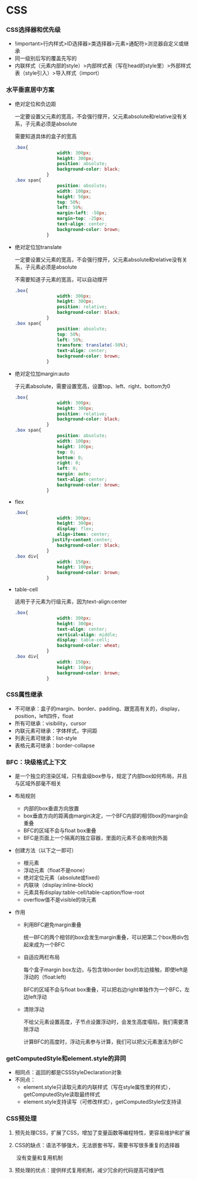 # CSS

### **CSS选择器和优先级**

- !important>行内样式>ID选择器>类选择器>元素>通配符>浏览器自定义或继承
- 同一级别后写的覆盖先写的
- 内联样式（元素内部的style）>内部样式表（写在head的style里）>外部样式表（style引入）>导入样式（import）

### **水平垂直居中方案**

- 绝对定位和负边距

  一定要设置父元素的宽高，不会强行撑开，父元素absolute和relative没有关系，子元素必须是absolute

  需要知道具体的盒子的宽高

  ```css
  .box{
                  width: 300px;
                  height: 300px;
                  position: absolute;
                  background-color: black;
              }
  .box span{
                  position: absolute;
                  width: 100px;
                  height: 50px;
                  top: 50%;
                  left: 50%;
                  margin-left: -50px;
                  margin-top: -25px;
                  text-align: center;
                  background-color: brown;
              }
  ```

- 绝对定位加translate

  一定要设置父元素的宽高，不会强行撑开，父元素absolute和relative没有关系，子元素必须是absolute

  不需要知道子元素的宽高，可以自动撑开

  ```css
  .box{
                  width: 300px;
                  height: 300px;
                  position: relative;
                  background-color: black;
              }
  .box span{
                  position: absolute;
                  top: 50%;
                  left: 50%;
                  transform: translate(-50%);
                  text-align: center;
                  background-color: brown;
              }
  ```

- 绝对定位加margin:auto

  子元素absolute，需要设置宽高，设置top、left、right、bottom为0

  ```css
  .box{
                  width: 300px;
                  height: 300px;
                  position: relative;
                  background-color: black;
              }
  .box span{
                  position: absolute;
                  width: 100px;
                  height: 100px;
                  top: 0;
                  bottom: 0;
                  right: 0;
                  left: 0;
                  margin: auto;
                  text-align: center;
                  background-color: brown;
              }
  ```

- flex

  ```css
  .box{
                  width: 300px;
                  height: 300px;
                  display: flex;
                  align-items: center;
      			justify-content:center;
                  background-color: black;
              }
  .box div{
                  width: 150px;
                  height: 100px;
                  background-color: brown;
              }
  ```

- table-cell

  适用于子元素为行级元素，因为text-align:center

  ```css
  .box{
                  width: 300px;
                  height: 300px;
                  text-align: center;
                  vertical-align: middle;
                  display: table-cell;
                  background-color: wheat;
              }
  .box div{
                  width: 150px;
                  height: 100px;
                  background-color: brown;
              }
  ```

### **CSS属性继承**

- 不可继承：盒子的margin、border、padding、跟宽高有关的，display，position，left四件，float
- 所有可继承：visibility，cursor
- 内联元素可继承：字体样式，字间距
- 列表元素可继承：list-style
- 表格元素可继承：border-collapse

### **BFC：块级格式上下文**

- 是一个独立的渲染区域，只有盒级box参与，规定了内部box如何布局，并且与区域外部毫不相关

- 布局规则

  - 内部的box垂直方向放置
  - box垂直方向的距离由margin决定，一个BFC内部的相邻box的margin会重叠
  - BFC的区域不会与float box重叠
  - BFC是页面上一个隔离的独立容器，里面的元素不会影响到外面

- 创建方法（以下之一即可）

  - 根元素
  - 浮动元素（float不是none）
  - 绝对定位元素（absolute或fixed）
  - 内联块（display:inline-block)
  - 元素具有display:table-cell/table-caption/flow-root
  - overflow值不是visible的块元素

- 作用

  - 利用BFC避免margin重叠

    统一BFC的两个相邻的box会发生margin重叠，可以把第二个box用div包起来成为一个BFC

  - 自适应两栏布局

    每个盒子margin box左边，与包含块border box的左边接触，即使left是浮动的（float:left)

    BFC的区域不会与float box重叠，可以把右边right单独作为一个BFC，左边left浮动

  - 清除浮动

    不给父元素设置高度，子节点设置浮动时，会发生高度塌陷，我们需要清除浮动

    计算BFC的高度时，浮动元素参与计算，我们可以把父元素激活为BFC

### **getComputedStyle和element.style的异同**

- 相同点：返回的都是CSSStyleDeclaration对象
- 不同点：
  - element.style只读取元素的内联样式（写在style属性里的样式），getComputedStyle读取最终样式
  - element.style支持读写（可修改样式），getComputedStyle仅支持读

### CSS预处理

1. 预先处理CSS，扩展了CSS，增加了变量函数等编程特性，更容易维护和扩展

2. CSS的缺点：语法不够强大，无法嵌套书写，需要书写很多重复的选择器

   ​						没有变量和复用机制

3. 预处理的优点：提供样式复用机制，减少冗余的代码提高可维护性